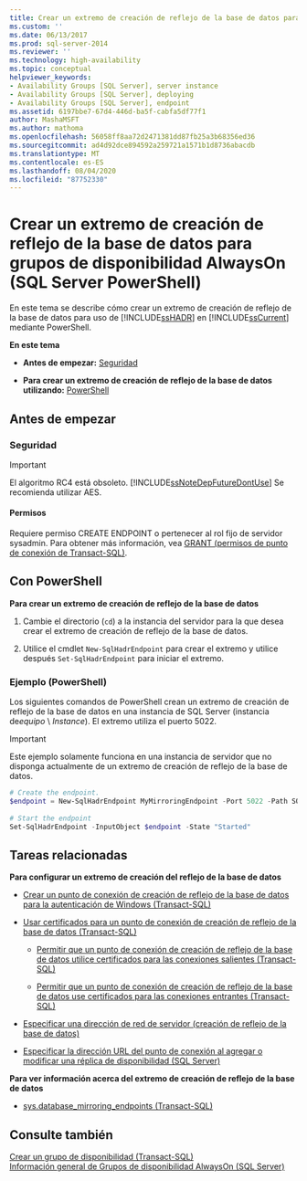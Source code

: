 ```yaml
---
title: Crear un extremo de creación de reflejo de la base de datos para Grupos de disponibilidad AlwaysOn (SQL Server PowerShell) | Microsoft Docs
ms.custom: ''
ms.date: 06/13/2017
ms.prod: sql-server-2014
ms.reviewer: ''
ms.technology: high-availability
ms.topic: conceptual
helpviewer_keywords:
- Availability Groups [SQL Server], server instance
- Availability Groups [SQL Server], deploying
- Availability Groups [SQL Server], endpoint
ms.assetid: 6197bbe7-67d4-446d-ba5f-cabfa5df77f1
author: MashaMSFT
ms.author: mathoma
ms.openlocfilehash: 56058ff8aa72d2471381dd87fb25a3b68356ed36
ms.sourcegitcommit: ad4d92dce894592a259721a1571b1d8736abacdb
ms.translationtype: MT
ms.contentlocale: es-ES
ms.lasthandoff: 08/04/2020
ms.locfileid: "87752330"
---
```

# <a name="create-a-database-mirroring-endpoint-for-alwayson-availability-groups-sql-server-powershell"></a>Crear un extremo de creación de reflejo de la base de datos para grupos de disponibilidad AlwaysOn (SQL Server PowerShell)
  En este tema se describe cómo crear un extremo de creación de reflejo de la base de datos para uso de [!INCLUDE[ssHADR](../../../includes/sshadr-md.md)] en [!INCLUDE[ssCurrent](../../../includes/sscurrent-md.md)] mediante PowerShell.  
  
 **En este tema**  
  
-   **Antes de empezar:**  [Seguridad](#Security)  
  
-   **Para crear un extremo de creación de reflejo de la base de datos utilizando:**  [PowerShell](#PowerShellProcedure)  
  
## <a name="before-you-begin"></a>Antes de empezar  
  
###  <a name="security"></a><a name="Security"></a> Seguridad  
  
> [!IMPORTANT]  
>  El algoritmo RC4 está obsoleto. [!INCLUDE[ssNoteDepFutureDontUse](../../../includes/ssnotedepfuturedontuse-md.md)] Se recomienda utilizar AES.  
  
####  <a name="permissions"></a><a name="Permissions"></a> Permisos  
 Requiere permiso CREATE ENDPOINT o pertenecer al rol fijo de servidor sysadmin. Para obtener más información, vea [GRANT &#40;permisos de punto de conexión de Transact-SQL&#41;](/sql/t-sql/statements/grant-endpoint-permissions-transact-sql).  
  
##  <a name="using-powershell"></a><a name="PowerShellProcedure"></a> Con PowerShell  
 **Para crear un extremo de creación de reflejo de la base de datos**  
  
1.  Cambie el directorio (`cd`) a la instancia del servidor para la que desea crear el extremo de creación de reflejo de la base de datos.  
  
2.  Utilice el cmdlet `New-SqlHadrEndpoint` para crear el extremo y utilice después `Set-SqlHadrEndpoint` para iniciar el extremo.  
  
###  <a name="example-powershell"></a><a name="PShellExample"></a> Ejemplo (PowerShell)  
 Los siguientes comandos de PowerShell crean un extremo de creación de reflejo de la base de datos en una instancia de SQL Server (instancia de*equipo* \\ *Instance*). El extremo utiliza el puerto 5022.  
  
> [!IMPORTANT]  
>  Este ejemplo solamente funciona en una instancia de servidor que no disponga actualmente de un extremo de creación de reflejo de la base de datos.  
  
```powershell
# Create the endpoint.  
$endpoint = New-SqlHadrEndpoint MyMirroringEndpoint -Port 5022 -Path SQLSERVER:\SQL\Machine\Instance  
  
# Start the endpoint  
Set-SqlHadrEndpoint -InputObject $endpoint -State "Started"
```  
  
##  <a name="related-tasks"></a><a name="RelatedTasks"></a> Tareas relacionadas  
 **Para configurar un extremo de creación del reflejo de la base de datos**  
  
-   [Crear un punto de conexión de creación de reflejo de la base de datos para la autenticación de Windows &#40;Transact-SQL&#41;](../../database-mirroring/create-a-database-mirroring-endpoint-for-windows-authentication-transact-sql.md)  
  
-   [Usar certificados para un punto de conexión de creación de reflejo de la base de datos &#40;Transact-SQL&#41;](../../database-mirroring/use-certificates-for-a-database-mirroring-endpoint-transact-sql.md)  
  
    -   [Permitir que un punto de conexión de creación de reflejo de la base de datos utilice certificados para las conexiones salientes &#40;Transact-SQL&#41;](../../database-mirroring/database-mirroring-use-certificates-for-outbound-connections.md)  
  
    -   [Permitir que un punto de conexión de creación de reflejo de la base de datos use certificados para las conexiones entrantes &#40;Transact-SQL&#41;](../../database-mirroring/database-mirroring-use-certificates-for-inbound-connections.md)  
  
-   [Especificar una dirección de red de servidor &#40;creación de reflejo de la base de datos&#41;](../../database-mirroring/specify-a-server-network-address-database-mirroring.md)  
  
-   [Especificar la dirección URL del punto de conexión al agregar o modificar una réplica de disponibilidad &#40;SQL Server&#41;](specify-endpoint-url-adding-or-modifying-availability-replica.md)  
  
 **Para ver información acerca del extremo de creación de reflejo de la base de datos**  
  
-   [sys.database_mirroring_endpoints &#40;Transact-SQL&#41;](/sql/relational-databases/system-catalog-views/sys-database-mirroring-endpoints-transact-sql)  
  
## <a name="see-also"></a>Consulte también  
 [Crear un grupo de disponibilidad &#40;Transact-SQL&#41;](create-an-availability-group-transact-sql.md)   
 [Información general de Grupos de disponibilidad AlwaysOn &#40;SQL Server&#41;](overview-of-always-on-availability-groups-sql-server.md)  
